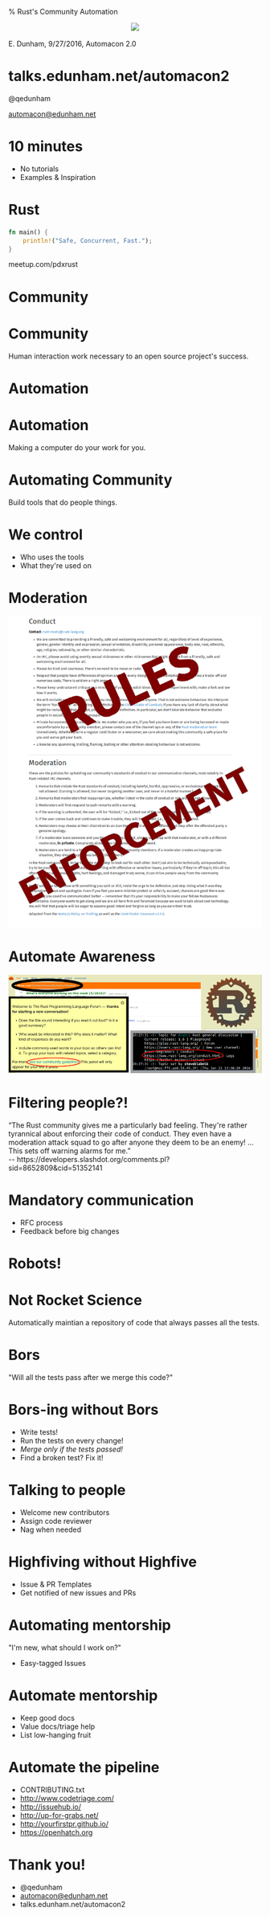 % Rust's Community Automation

<div style="text-align: center; margin-top: 10px">
<img src="http://www.rust-lang.org/logos/rust-logo-256x256-blk.png">
</div>

E. Dunham, 9/27/2016, Automacon 2.0


# talks.edunham.net/automacon2

@qedunham

automacon@edunham.net

# 10 minutes

* No tutorials
* Examples & Inspiration


<!--
That's too fast to teach you enough Rust to do anything with, or even make a
really well reasoned case for why it might be the best tool for your use case.
That's not what I'm here for. Right now I want to take you on a whirlwind tour
of the tools and processes that've helped Rust's tiny core team grow and
cultivate a thriving community.
-->


# Rust

```rust
fn main() {
    println!("Safe, Concurrent, Fast.");
}
```

meetup.com/pdxrust

# Community

# Community

Human interaction work necessary to an open source project's success.

# Automation

# Automation

Making a computer do your work for you.

<!--
So, not all tasks are easy or even possible to automate. The first step of
building any system is scoping the problem, so I'd like to start by showing
you a couple of the filters that help decide what kinds of people and code
ever interact with our day-to-day tools.
-->

# Automating Community

Build tools that do people things.

# We control

* Who uses the tools
* What they're used on


# Moderation

<!--
CoC is 1/3 common-sense guidelines and 2/3 a clear and specific explanation of
how the mod team enforces them.

It has diversity-promoting side effects, but perhaps the most important policy
is "Please keep unstructured critique to a minimum". It's gently but thoroughly
enforced by our amazing mod team.

I think that training people to behave civilly and constructively in official
Rust spaces helps decrease the amount of someone's-being-a-jerk drama. Having
a clear escalation path also all but eliminates the generalized anger that
people start expressing when they feel both wronged and helpless.

The process of moderation cannot and should not be left to a computer, but we
can use technology to make our mods' work as easy as possible - make humans do
the things that require a human, but let the bots do the rest.
-->

<div class="pic">
<img src="CoC.png">
</div>



# Automate Awareness

<!--
The first step to getting someone to follow a rule is to make them aware that
it exists. The CoC link is plastered all over all the official forums, and
Discourse (our mailing list alterntive) makes you click a "yes I'm being
constructive" button for your first 3 posts.

This way, claiming that you weren't aware we had a CoC makes you look so
foolish that nobody with much vanity would try it, thus saving our mods from
having to manually educate everyone.
-->

<div>
<img src="conduct-everywhere.png">
</div>


# Filtering people?!

<!--
Enforcing community guidelines and demanding that everyone pay attention to
them might not sound like a filter, but that's how diversity works.

By having Automacon in English and in Portland, we've silently filtered out
everyone who doesn't speak our language or can't afford to travel here.

It's often tough to see who the first barrier to entry in a community has
filtered out, because by definition they aren't there.... But AC on slashdot
here is an example of someone whom our CoC policies exclude.
-->

<div class="quote">
“The Rust community gives me a particularly bad feeling. They're rather
tyrannical about enforcing their code of conduct. They even have a moderation
attack squad to go after anyone they deem to be an enemy! ... This sets off
warning alarms for me.”
<br>
-- https://developers.slashdot.org/comments.pl?sid=8652809&cid=51352141
</div>



# Mandatory communication

* RFC process
* Feedback before big changes

<!--
RFCs.

Well, at least mandatory if you want to get a large change in. When we try to
automatically maintain a repository of code that always passes all the tests,
it helps to have asked "how will we test this code?" before merging stuff.

And I think it's less painful to get criticism in the early stages of
developing an idea, rather than after you've invested hours of your life in an
implementation.
-->

# Robots!

# Not Rocket Science

Automatically maintian a repository of code that always passes all the tests.

<!--

-->

# Bors

"Will all the tests pass after we merge this code?"

<!--
Unusual in that he tests the result of merging, then fast-forwards the tree.
Triggered by an r+, a human's "I think we should merge this" review. There are
features for this with Jenkins tests in Gerritt.

This has the added benefit that keeping the tests up to date and fast is now
everybody's problem, because it'll slow down your workflow if you don't.
-->

# Bors-ing without Bors

* Write tests!
* Run the tests on every change!
* *Merge only if the tests passed!*
* Find a broken test? Fix it!

<!--
This is a culture change and is easier to enstate at a project's inception
than once its testing practices have solidified.

I believe this is necessary for any code that people work on. If the code is
fully and perfectly correct, why are you changing it? If not, you need a test
suite to prevent regressions.
-->

# Talking to people

* Welcome new contributors
* Assign code reviewer
* Nag when needed

<!--
We have a robot named Highfive who:

* Notices when someone is new
* Thanks them for the PR and offers some useful info
* Assigns a reviwer based on what part of the code was touched
* Nags the reviewer if they take too long
-->

# Highfiving without Highfive

* Issue & PR Templates
* Get notified of new issues and PRs

<!--
This is essential if you're working on public code, and can be extremely
useful if you're maintaining a private project on a back-burner while
multitasking with several other things.

For internal codebases, automatically assigning a reviewer based on what parts
of the repo the commit touches is useful!
-->

# Automating mentorship

"I'm new, what should I work on?"

* Easy-tagged Issues

<!--
Many projects get into a state where there's no reward for triaging issues, so
nobody bothers to do it.

Using the tags to expose low-hanging fruit issues helps funnel in new
contributors (even if not all of them stick).
-->

# Automate mentorship

* Keep good docs
* Value docs/triage help
* List low-hanging fruit

<!--
This is great if you're working on FOSS, but also relevant for private
codebases - has anyone outside your team ever asked you to teach them a skill
that could be demonstrated by fixing a simple problem with the thing you
maintain or build for your day job?
-->

# Automate the pipeline

* CONTRIBUTING.txt
* http://www.codetriage.com/
* http://issuehub.io/
* http://up-for-grabs.net/
* http://yourfirstpr.github.io/
* https://openhatch.org

<!--
Small mentored issues are to volunteering what an internship is to a day job.


If you struggle to recruit engineers, have you considered open-sourcing a tool
that you've built and mentoring contributors on it? Offering good mentorship
will leave a lasting positive impression of your company.
-->


# Thank you!

* @qedunham
* automacon@edunham.net
* talks.edunham.net/automacon2
